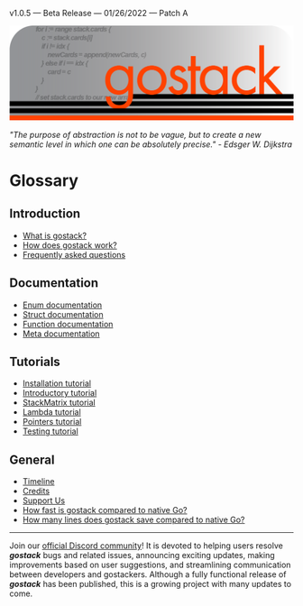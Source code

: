 v1.0.5 — Beta Release — 01/26/2022 — Patch A

![Banner](media/gostack_SmallerTransparent.png)

 *"The purpose of abstraction is not to be vague, but to create a new semantic level in which one can be absolutely precise." - Edsger W. Dijkstra*

 <h1>Glossary</h1>

 <h2>Introduction</h2>

 * [What is gostack?](documentation/introduction.md)
 * [How does gostack work?](documentation/overview.md)
 * [Frequently asked questions](documentation/faq.md)

 <h2>Documentation</h2>
 
  * [Enum documentation](documentation/enumsAPI.md)
  * [Struct documentation](documentation/structsAPI.md)
  * [Function documentation](documentation/functionsAPI.md)
  * [Meta documentation](documentation/metaAPI.md)

 <h2>Tutorials</h2>
 
  * [Installation tutorial](documentation/tutorials/installationTutorial.md)
  * [Introductory tutorial](documentation/tutorials/introductionTutorial.md)
  * [StackMatrix tutorial](documentation/tutorials/matricesTutorial.md)
  * [Lambda tutorial](documentation/tutorials/lambdaTutorial.md)
  * [Pointers tutorial](documentation/tutorials/pointersTutorial.md)
  * [Testing tutorial](documentation/tutorials/testingTutorial.md)

 <h2>General</h2>
 
 * [Timeline](documentation/timeline.md)
 * [Credits](documentation/credits.md)
 * [Support Us](documentation/support.md)
 * [How fast is gostack compared to native Go?](documentation/benchmark.md)
 * [How many lines does gostack save compared to native Go?](documentation/race.md)

 ---

 Join our [official Discord community](https://discord.gg/NmxxcKBVBU)!  It is devoted to helping users resolve ***gostack*** bugs and related issues, announcing exciting updates, making improvements based on user suggestions, and streamlining communication between developers and gostackers.  Although a fully functional release of ***gostack*** has been published, this is a growing project with many updates to come.
